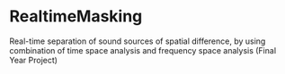 # RealtimeMasking
Real-time separation of sound sources of spatial difference, by using combination of time space analysis and frequency space analysis (Final Year Project)

